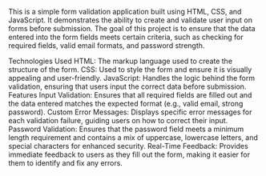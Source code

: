 This is a simple form validation application built using HTML, CSS, and JavaScript. It demonstrates the ability to create and validate user input on forms before submission. The goal of this project is to ensure that the data entered into the form fields meets certain criteria, such as checking for required fields, valid email formats, and password strength.

Technologies Used
HTML: The markup language used to create the structure of the form.
CSS: Used to style the form and ensure it is visually appealing and user-friendly.
JavaScript: Handles the logic behind the form validation, ensuring that users input the correct data before submission.
Features
Input Validation: Ensures that all required fields are filled out and the data entered matches the expected format (e.g., valid email, strong password).
Custom Error Messages: Displays specific error messages for each validation failure, guiding users on how to correct their input.
Password Validation: Ensures that the password field meets a minimum length requirement and contains a mix of uppercase, lowercase letters, and special characters for enhanced security.
Real-Time Feedback: Provides immediate feedback to users as they fill out the form, making it easier for them to identify and fix any errors.
